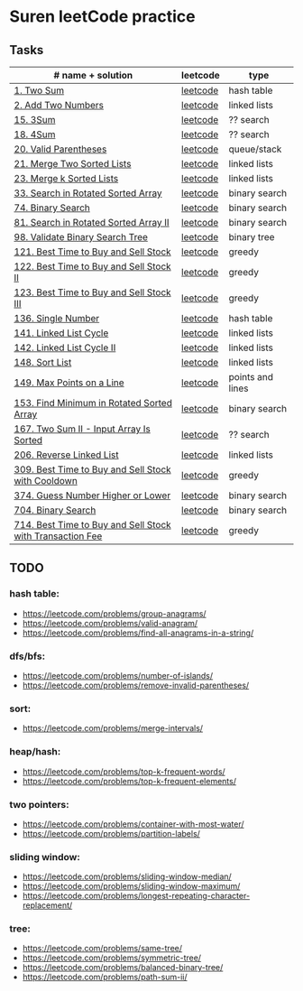 # Suren leetCode practice

## Tasks

| # name + solution                                                                                                              | leetcode                                                                                        | type             |
|--------------------------------------------------------------------------------------------------------------------------------|-------------------------------------------------------------------------------------------------|------------------|
| [1. Two Sum](problems/1.two-sum)                                                                                               | [leetcode](https://leetcode.com/problems/two-sum/)                                              | hash table       |
| [2. Add Two Numbers](problems/2-add-two-numbers)                                                                               | [leetcode](https://leetcode.com/problems/add-two-numbers/)                                      | linked lists     |
| [15. 3Sum](problems/15-3sum)                                                                                                   | [leetcode](https://leetcode.com/problems/3sum/)                                                 | ?? search        |
| [18. 4Sum](problems/18-4sum)                                                                                                   | [leetcode](https://leetcode.com/problems/4sum/)                                                 | ?? search        |
| [20. Valid Parentheses](problems/20-valid-parentheses)                                                                         | [leetcode](https://leetcode.com/problems/valid-parentheses/)                                    | queue/stack      |
| [21. Merge Two Sorted Lists](problems/21-merge-two-sorted-lists)                                                               | [leetcode](https://leetcode.com/problems/merge-k-sorted-lists/)                                 | linked lists     |
| [23. Merge k Sorted Lists](problems/23-merge-k-sorted-lists)                                                                   | [leetcode](https://leetcode.com/problems/merge-two-sorted-lists/)                               | linked lists     |
| [33. Search in Rotated Sorted Array](problems/33-search-in-rotated-sorted-array)                                               | [leetcode](https://leetcode.com/problems/search-in-rotated-sorted-array/)                       | binary search    |
| [74. Binary Search](problems/74-search-a-2d-matrix)                                                                            | [leetcode](https://leetcode.com/problems/search-a-2d-matrix/)                                   | binary search    |
| [81. Search in Rotated Sorted Array II](problems/81-search-in-rotated-sorted-array-ii)                                         | [leetcode](https://leetcode.com/problems/search-in-rotated-sorted-array-ii/)                    | binary search    |
| [98. Validate Binary Search Tree](problems/98-validate-binary-search-tree)                                                     | [leetcode](https://leetcode.com/problems/validate-binary-search-tree/)                          | binary tree      |
| [121. Best Time to Buy and Sell Stock](problems/121-best-time-to-buy-and-sell-stock)                                           | [leetcode](https://leetcode.com/problems/best-time-to-buy-and-sell-stock/)                      | greedy           |
| [122. Best Time to Buy and Sell Stock II](problems/122-best-time-to-buy-and-sell-stock-ii)                                     | [leetcode](https://leetcode.com/problems/best-time-to-buy-and-sell-stock-ii/)                   | greedy           |
| [123. Best Time to Buy and Sell Stock III](problems/123-best-time-to-buy-and-sell-stock-iii)                                   | [leetcode](https://leetcode.com/problems/best-time-to-buy-and-sell-stock-iii/)                  | greedy           |
| [136. Single Number](problems/136-single-number)                                                                               | [leetcode](https://leetcode.com/problems/single-number/)                                        | hash table       |
| [141. Linked List Cycle](problems/141-linked-list-cycle)                                                                       | [leetcode](https://leetcode.com/problems/linked-list-cycle/)                                    | linked lists     |
| [142. Linked List Cycle II](problems/142-linked-list-cycle-ii)                                                                 | [leetcode](https://leetcode.com/problems/linked-list-cycle-ii/)                                 | linked lists     |
| [148. Sort List](problems/148-sort-list)                                                                                       | [leetcode](https://leetcode.com/problems/sort-list/)                                            | linked lists     |
| [149. Max Points on a Line](problems/149-max-points-on-a-line)                                                                 | [leetcode](https://leetcode.com/problems/max-points-on-a-line/)                                 | points and lines |
| [153. Find Minimum in Rotated Sorted Array](problems/153-find-minimum-in-rotated-sorted-array)                                 | [leetcode](https://leetcode.com/problems/find-minimum-in-rotated-sorted-array/)                 | binary search    |
| [167. Two Sum II - Input Array Is Sorted](problems/167-two-sum-ii-input-array-is-sorted)                                       | [leetcode](https://leetcode.com/problems/two-sum-ii-input-array-is-sorted/)                     | ?? search        |
| [206. Reverse Linked List](problems/206-reverse-linked-list)                                                                   | [leetcode](https://leetcode.com/problems/reverse-linked-list/)                                  | linked lists     |
| [309. Best Time to Buy and Sell Stock with Cooldown](problems/309-best-time-to-buy-and-sell-stock-with-cooldown)               | [leetcode](https://leetcode.com/problems/best-time-to-buy-and-sell-stock-with-cooldown/)        | greedy           |
| [374. Guess Number Higher or Lower](problems/374-guess-number-higher-or-lower)                                                 | [leetcode](https://leetcode.com/problems/guess-number-higher-or-lower/)                         | binary search    |
| [704. Binary Search](problems/704-binary-search)                                                                               | [leetcode](https://leetcode.com/problems/binary-search/)                                        | binary search    |
| [714. Best Time to Buy and Sell Stock with Transaction Fee](problems/714-best-time-to-buy-and-sell-stock-with-transaction-fee) | [leetcode](https://leetcode.com/problems/best-time-to-buy-and-sell-stock-with-transaction-fee/) | greedy           |


## TODO

 
### hash table:
- https://leetcode.com/problems/group-anagrams/
- https://leetcode.com/problems/valid-anagram/
- https://leetcode.com/problems/find-all-anagrams-in-a-string/


### dfs/bfs:
- https://leetcode.com/problems/number-of-islands/
- https://leetcode.com/problems/remove-invalid-parentheses/
 
### sort:
- https://leetcode.com/problems/merge-intervals/
 
### heap/hash:
- https://leetcode.com/problems/top-k-frequent-words/
- https://leetcode.com/problems/top-k-frequent-elements/
 
### two pointers:
- https://leetcode.com/problems/container-with-most-water/
- https://leetcode.com/problems/partition-labels/
 
### sliding window:
- https://leetcode.com/problems/sliding-window-median/
- https://leetcode.com/problems/sliding-window-maximum/
- https://leetcode.com/problems/longest-repeating-character-replacement/
 
### tree:
- https://leetcode.com/problems/same-tree/
- https://leetcode.com/problems/symmetric-tree/
- https://leetcode.com/problems/balanced-binary-tree/
- https://leetcode.com/problems/path-sum-ii/
 
